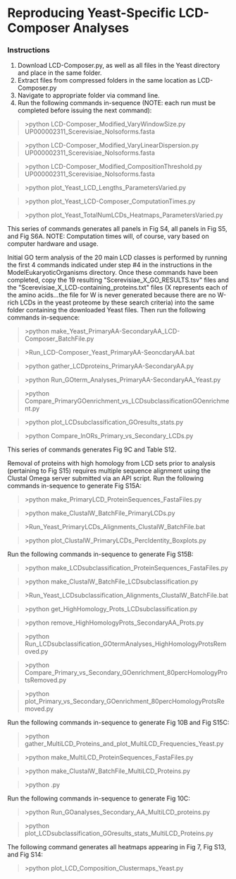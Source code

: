 # Reproducing Yeast-Specific LCD-Composer Analyses

### Instructions
1. Download LCD-Composer.py, as well as all files in the Yeast directory and place in the same folder.
2. Extract files from compressed folders in the same location as LCD-Composer.py
4. Navigate to appropriate folder via command line.
5. Run the following commands in-sequence (NOTE: each run must be completed before issuing the next command):

>\>python LCD-Composer_Modified_VaryWindowSize.py UP000002311_Scerevisiae_NoIsoforms.fasta

>\>python LCD-Composer_Modified_VaryLinearDispersion.py UP000002311_Scerevisiae_NoIsoforms.fasta

>\>python LCD-Composer_Modified_CompositionThreshold.py UP000002311_Scerevisiae_NoIsoforms.fasta

>\>python plot_Yeast_LCD_Lengths_ParametersVaried.py

>\>python plot_Yeast_LCD-Composer_ComputationTimes.py

>\>python plot_Yeast_TotalNumLCDs_Heatmaps_ParametersVaried.py

This series of commands generates all panels in Fig S4, all panels in Fig S5, and Fig S6A. NOTE: Computation times will, of course, vary based on computer hardware and usage.

Initial GO term analysis of the 20 main LCD classes is performed by running the first 4 commands indicated under step #4 in the instructions in the ModelEukaryoticOrganisms directory. Once these commands have been completed, copy the 19 resulting "Scerevisiae_X_GO_RESULTS.tsv" files and the "Scerevisiae_X_LCD-containing_proteins.txt" files (X represents each of the amino acids...the file for W is never generated because there are no W-rich LCDs in the yeast proteome by these search criteria) into the same folder containing the downloaded Yeast files. Then run the following commands in-sequence:

>\>python make_Yeast_PrimaryAA-SecondaryAA_LCD-Composer_BatchFile.py

>\>Run_LCD-Composer_Yeast_PrimaryAA-SeoncdaryAA.bat

>\>python gather_LCDproteins_PrimaryAA-SecondaryAA.py

>\>python Run_GOterm_Analyses_PrimaryAA-SecondaryAA_Yeast.py

>\>python Compare_PrimaryGOenrichment_vs_LCDsubclassificationGOenrichment.py

>\>python plot_LCDsubclassification_GOresults_stats.py

>\>python Compare_lnORs_Primary_vs_Secondary_LCDs.py

This series of commands generates Fig 9C and Table S12.

Removal of proteins with high homology from LCD sets prior to analysis (pertaining to Fig S15) requires multiple sequence alignment using the Clustal Omega server submitted via an API script. Run the following commands in-sequence to generate Fig S15A:

>\>python make_PrimaryLCD_ProteinSequences_FastaFiles.py

>\>python make_ClustalW_BatchFile_PrimaryLCDs.py

>\>Run_Yeast_PrimaryLCDs_Alignments_ClustalW_BatchFile.bat

>\>python plot_ClustalW_PrimaryLCDs_PercIdentity_Boxplots.py

Run the following commands in-sequence to generate Fig S15B:

>\>python make_LCDsubclassification_ProteinSequences_FastaFiles.py

>\>python make_ClustalW_BatchFile_LCDsubclassification.py

>\>Run_Yeast_LCDsubclassification_Alignments_ClustalW_BatchFile.bat

>\>python get_HighHomology_Prots_LCDsubclassification.py

>\>python remove_HighHomologyProts_SecondaryAA_Prots.py

>\>python Run_LCDsubclassification_GOtermAnalyses_HighHomologyProtsRemoved.py

>\>python Compare_Primary_vs_Secondary_GOenrichment_80percHomologyProtsRemoved.py

>\>python plot_Primary_vs_Secondary_GOenrichment_80percHomologyProtsRemoved.py

Run the following commands in-sequence to generate Fig 10B and Fig S15C:

>\>python gather_MultiLCD_Proteins_and_plot_MultiLCD_Frequencies_Yeast.py

>\>python make_MultiLCD_ProteinSequences_FastaFiles.py

>\>python make_ClustalW_BatchFile_MultiLCD_Proteins.py

>\>python .py

Run the following commands in-sequence to generate Fig 10C:

>\>python Run_GOanalyses_Secondary_AA_MultiLCD_proteins.py

>\>python plot_LCDsubclassification_GOresults_stats_MultiLCD_Proteins.py

The following command generates all heatmaps appearing in Fig 7, Fig S13, and Fig S14:

>\>python plot_LCD_Composition_Clustermaps_Yeast.py

